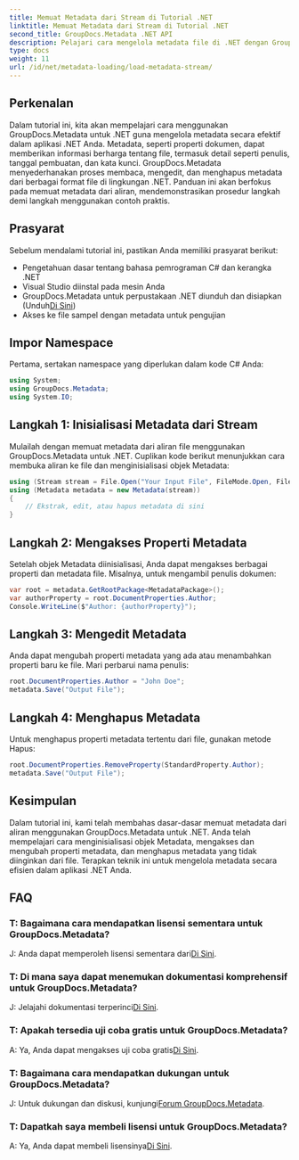 ```yaml
---
title: Memuat Metadata dari Stream di Tutorial .NET
linktitle: Memuat Metadata dari Stream di Tutorial .NET
second_title: GroupDocs.Metadata .NET API
description: Pelajari cara mengelola metadata file di .NET dengan GroupDocs.Metadata. Panduan langkah demi langkah untuk memuat, mengedit, dan menghapus metadata dari aliran.
type: docs
weight: 11
url: /id/net/metadata-loading/load-metadata-stream/
---
```

## Perkenalan
Dalam tutorial ini, kita akan mempelajari cara menggunakan GroupDocs.Metadata untuk .NET guna mengelola metadata secara efektif dalam aplikasi .NET Anda. Metadata, seperti properti dokumen, dapat memberikan informasi berharga tentang file, termasuk detail seperti penulis, tanggal pembuatan, dan kata kunci. GroupDocs.Metadata menyederhanakan proses membaca, mengedit, dan menghapus metadata dari berbagai format file di lingkungan .NET. Panduan ini akan berfokus pada memuat metadata dari aliran, mendemonstrasikan prosedur langkah demi langkah menggunakan contoh praktis.
## Prasyarat
Sebelum mendalami tutorial ini, pastikan Anda memiliki prasyarat berikut:
- Pengetahuan dasar tentang bahasa pemrograman C# dan kerangka .NET
- Visual Studio diinstal pada mesin Anda
-  GroupDocs.Metadata untuk perpustakaan .NET diunduh dan disiapkan (Unduh[Di Sini](https://releases.groupdocs.com/metadata/net/))
- Akses ke file sampel dengan metadata untuk pengujian

## Impor Namespace
Pertama, sertakan namespace yang diperlukan dalam kode C# Anda:
```csharp
using System;
using GroupDocs.Metadata;
using System.IO;
```
## Langkah 1: Inisialisasi Metadata dari Stream
Mulailah dengan memuat metadata dari aliran file menggunakan GroupDocs.Metadata untuk .NET. Cuplikan kode berikut menunjukkan cara membuka aliran ke file dan menginisialisasi objek Metadata:

```csharp
using (Stream stream = File.Open("Your Input File", FileMode.Open, FileAccess.ReadWrite))
using (Metadata metadata = new Metadata(stream))
{
    // Ekstrak, edit, atau hapus metadata di sini
}
```
## Langkah 2: Mengakses Properti Metadata
Setelah objek Metadata diinisialisasi, Anda dapat mengakses berbagai properti dan metadata file. Misalnya, untuk mengambil penulis dokumen:

```csharp
var root = metadata.GetRootPackage<MetadataPackage>();
var authorProperty = root.DocumentProperties.Author;
Console.WriteLine($"Author: {authorProperty}");
```
## Langkah 3: Mengedit Metadata
Anda dapat mengubah properti metadata yang ada atau menambahkan properti baru ke file. Mari perbarui nama penulis:

```csharp
root.DocumentProperties.Author = "John Doe";
metadata.Save("Output File");
```
## Langkah 4: Menghapus Metadata
Untuk menghapus properti metadata tertentu dari file, gunakan metode Hapus:

```csharp
root.DocumentProperties.RemoveProperty(StandardProperty.Author);
metadata.Save("Output File");
```

## Kesimpulan
Dalam tutorial ini, kami telah membahas dasar-dasar memuat metadata dari aliran menggunakan GroupDocs.Metadata untuk .NET. Anda telah mempelajari cara menginisialisasi objek Metadata, mengakses dan mengubah properti metadata, dan menghapus metadata yang tidak diinginkan dari file. Terapkan teknik ini untuk mengelola metadata secara efisien dalam aplikasi .NET Anda.

## FAQ
### T: Bagaimana cara mendapatkan lisensi sementara untuk GroupDocs.Metadata?
 J: Anda dapat memperoleh lisensi sementara dari[Di Sini](https://purchase.groupdocs.com/temporary-license/).
### T: Di mana saya dapat menemukan dokumentasi komprehensif untuk GroupDocs.Metadata?
 J: Jelajahi dokumentasi terperinci[Di Sini](https://reference.groupdocs.com/metadata/net/).
### T: Apakah tersedia uji coba gratis untuk GroupDocs.Metadata?
 A: Ya, Anda dapat mengakses uji coba gratis[Di Sini](https://releases.groupdocs.com/).
### T: Bagaimana cara mendapatkan dukungan untuk GroupDocs.Metadata?
 J: Untuk dukungan dan diskusi, kunjungi[Forum GroupDocs.Metadata](https://forum.groupdocs.com/c/metadata/14).
### T: Dapatkah saya membeli lisensi untuk GroupDocs.Metadata?
 A: Ya, Anda dapat membeli lisensinya[Di Sini](https://purchase.groupdocs.com/buy).